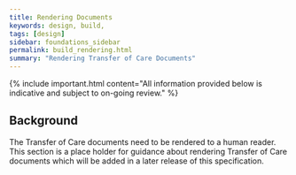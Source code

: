 ```yaml
---
title: Rendering Documents
keywords: design, build,
tags: [design]
sidebar: foundations_sidebar
permalink: build_rendering.html
summary: "Rendering Transfer of Care Documents"
---
```


{% include important.html content="All information provided below is indicative and subject to on-going review." %}

## Background ##

The Transfer of Care documents need to be rendered to a human reader. This section is a place holder for guidance about rendering Transfer of Care documents which will be added in a later release of this specification.



 



